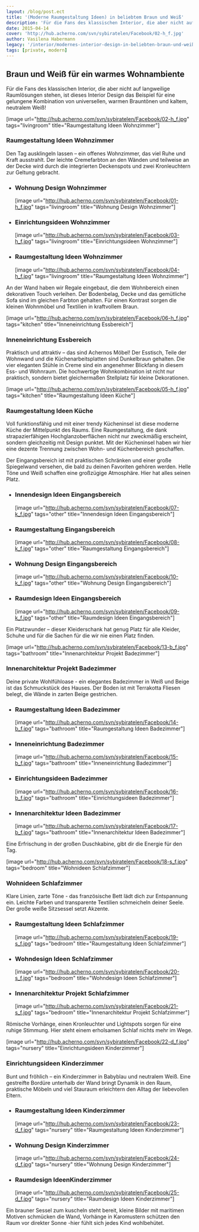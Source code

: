 ```yaml
---
layout: /blog/post.ect
title: '(Moderne Raumgestaltung Ideen) in beliebtem Braun und Weiß'
description: 'Für die Fans des klassischen Interior, die aber nicht auf langweilige Raumlösungen stehen, ist dieses Interior Design das Beispiel für eine gelungene Kombination von universellen, warmen Brauntönen und kaltem, neutralem Weiß! '
date: 2015-04-14
cover: 'http://hub.acherno.com/svn/sybiratelen/Facebook/02-h_f.jpg'
author: Vasilena Habermann
legacy: '/interior/modernes-interior-design-in-beliebten-braun-und-weiß.html'
tags: [private, modern]
---
```

## **Braun und Weiß** für ein warmes **Wohnambiente**
Für die Fans des klassischen Interior, die aber nicht auf langweilige Raumlösungen stehen, ist dieses Interior Design das Beispiel für eine gelungene Kombination von universellen, warmen Brauntönen und kaltem, neutralem Weiß! 

[image url="http://hub.acherno.com/svn/sybiratelen/Facebook/02-h_f.jpg" tags="livingroom" title="Raumgestaltung Ideen Wohnzimmer"]
### Raumgestaltung Ideen **Wohnzimmer**

Den Tag ausklingeln lassen – ein offenes Wohnzimmer, das viel Ruhe und Kraft ausstrahlt. Der leichte Cremefarbton an den Wänden und teilweise an der Decke wird durch die integrierten Deckenspots und zwei Kronleuchtern zur Geltung gebracht. 

-   ### Wohnung Design **Wohnzimmer**
    [image url="http://hub.acherno.com/svn/sybiratelen/Facebook/01-h_f.jpg" tags="livingroom" title="Wohnung Design Wohnzimmer"]
-   ### Einrichtungsideen **Wohnzimmer**
    [image url="http://hub.acherno.com/svn/sybiratelen/Facebook/03-h_f.jpg" tags="livingroom" title="Einrichtungsideen Wohnzimmer"]
-   ### Raumgestaltung Ideen **Wohnzimmer**
    [image url="http://hub.acherno.com/svn/sybiratelen/Facebook/04-h_f.jpg" tags="livingroom" title="Raumgestaltung Ideen Wohnzimmer"]

An der Wand haben wir Regale eingebaut, die dem Wohnbereich einen dekorativen Touch verleihen. Der Bodenbelag, Decke und das gemütliche Sofa sind im gleichen Farbton gehalten. Für einen Kontrast sorgen die kleinen Wohnmöbel und Textilien in kraftvollem Braun.

[image url="http://hub.acherno.com/svn/sybiratelen/Facebook/06-h_f.jpg" tags="kitchen" title="Inneneinrichtung Essbereich"]
### Inneneinrichtung **Essbereich**

Praktisch und attraktiv – das sind Achernos Möbel! Der Esstisch, Teile der Wohnwand und die Küchenarbeitsplatten sind Dunkelbraun gehalten. Die vier eleganten Stühle in Creme sind ein angenehmer Blickfang in diesem Ess- und Wohnraum.  Die hochwertige  Wohnkombination ist nicht nur praktisch, sondern bietet gleichermaßen Stellplatz für kleine Dekorationen.

[image url="http://hub.acherno.com/svn/sybiratelen/Facebook/05-h_f.jpg" tags="kitchen" title="Raumgestaltung Ideen Küche"]
### Raumgestaltung Ideen **Küche**

Voll funktionsfähig und mit einer trendy Kücheninsel ist diese moderne Küche der Mittelpunkt des Raums. Eine Raumgestaltung, die dank strapazierfähigen Hochglanzoberflächen nicht nur zweckmäßig erscheint, sondern gleichzeitig mit Design punktet. Mit der Kücheninsel haben wir hier eine dezente Trennung zwischen Wohn- und Küchenbereich geschaffen.

Der Eingangsbereich ist mit praktischen Schränken und einer große Spiegelwand versehen, die bald zu deinen Favoriten gehören werden. Helle Töne und Weiß schaffen eine großzügige Atmosphäre. Hier hat alles seinen Platz.

-   ### Innendesign Ideen **Eingangsbereich**
    [image url="http://hub.acherno.com/svn/sybiratelen/Facebook/07-k_f.jpg" tags="other" title="Innendesign Ideen Eingangsbereich"]
-   ### Raumgestaltung **Eingangsbereich**
    [image url="http://hub.acherno.com/svn/sybiratelen/Facebook/08-k_f.jpg" tags="other" title="Raumgestaltung Eingangsbereich"]
-   ### Wohnung Design **Eingangsbereich**
    [image url="http://hub.acherno.com/svn/sybiratelen/Facebook/10-k_f.jpg" tags="other" title="Wohnung Design Eingangsbereich"]
-   ### Raumdesign Ideen **Eingangsbereich**
    [image url="http://hub.acherno.com/svn/sybiratelen/Facebook/09-k_f.jpg" tags="other" title="Raumdesign Ideen Eingangsbereich"]

Ein Platzwunder – dieser Kleiderschank hat genug Platz für alle Kleider, Schuhe und für die Sachen für die wir nie einen Platz finden.

[image url="http://hub.acherno.com/svn/sybiratelen/Facebook/13-b_f.jpg" tags="bathroom" title="Innenarchitektur Projekt Badezimmer"]
### Innenarchitektur Projekt **Badezimmer**

Deine private Wohlfühloase - ein elegantes Badezimmer in Weiß und Beige ist das Schmuckstück des Hauses. Der Boden ist mit Terrakotta Fliesen belegt, die Wände in zarten Beige gestrichen.

-   ### Raumgestaltung Ideen **Badezimmer**
    [image url="http://hub.acherno.com/svn/sybiratelen/Facebook/14-b_f.jpg" tags="bathroom" title="Raumgestaltung Ideen Badezimmer"]
-   ### Inneneinrichtung **Badezimmer**
    [image url="http://hub.acherno.com/svn/sybiratelen/Facebook/15-b_f.jpg" tags="bathroom" title="Inneneinrichtung Badezimmer"]
-   ### Einrichtungsideen **Badezimmer**
    [image url="http://hub.acherno.com/svn/sybiratelen/Facebook/16-b_f.jpg" tags="bathroom" title="Einrichtungsideen Badezimmer"]
-   ### Innenarchitektur Ideen **Badezimmer**
    [image url="http://hub.acherno.com/svn/sybiratelen/Facebook/17-b_f.jpg" tags="bathroom" title="Innenarchitektur Ideen Badezimmer"]

Eine Erfrischung in der großen Duschkabine, gibt dir die Energie für den Tag. 

[image url="http://hub.acherno.com/svn/sybiratelen/Facebook/18-s_f.jpg" tags="bedroom" title="Wohnideen Schlafzimmer"]
### Wohnideen **Schlafzimmer**

Klare Linien, zarte Töne -  das französische Bett lädt dich zur Entspannung ein. Leichte Farben und transparente Textilien schmeicheln deiner Seele. Der große weiße Sitzsessel setzt Akzente.

-   ### Raumgestaltung Ideen **Schlafzimmer**
    [image url="http://hub.acherno.com/svn/sybiratelen/Facebook/19-s_f.jpg" tags="bedroom" title="Raumgestaltung Ideen Schlafzimmer"]
-   ### Wohndesign Ideen **Schlafzimmer**
    [image url="http://hub.acherno.com/svn/sybiratelen/Facebook/20-s_f.jpg" tags="bedroom" title="Wohndesign Ideen Schlafzimmer"]
-   ### Innenarchitektur Projekt **Schlafzimmer**
    [image url="http://hub.acherno.com/svn/sybiratelen/Facebook/21-s_f.jpg" tags="bedroom" title="Innenarchitektur Projekt Schlafzimmer"]

Römische Vorhänge, einen Kronleuchter und Lightspots sorgen für eine ruhige Stimmung. Hier steht einem erholsamen Schlaf nichts mehr im Wege.

[image url="http://hub.acherno.com/svn/sybiratelen/Facebook/22-d_f.jpg" tags="nursery" title="Einrichtungsideen Kinderzimmer"]
### Einrichtungsideen **Kinderzimmer**

Bunt und fröhlich – ein Kinderzimmer in Babyblau und neutralem Weiß.  Eine gestreifte Bordüre unterhalb der Wand bringt Dynamik in den Raum, praktische Möbeln und viel Stauraum erleichtern den Alltag der liebevollen Eltern.

-   ### Raumgestaltung Ideen **Kinderzimmer**
    [image url="http://hub.acherno.com/svn/sybiratelen/Facebook/23-d_f.jpg" tags="nursery" title="Raumgestaltung Ideen Kinderzimmer"]
-   ### Wohnung Design **Kinderzimmer**
    [image url="http://hub.acherno.com/svn/sybiratelen/Facebook/24-d_f.jpg" tags="nursery" title="Wohnung Design Kinderzimmer"]
-   ### Raumdesign Ideen**Kinderzimmer**
    [image url="http://hub.acherno.com/svn/sybiratelen/Facebook/25-d_f.jpg" tags="nursery" title="Raumdesign Ideen Kinderzimmer"]

Ein brauner Sessel zum kuscheln steht bereit, kleine Bilder mit maritimen Motiven schmücken die Wand, Vorhänge in Karomustern schützen den Raum vor direkter Sonne -hier fühlt sich jedes Kind wohlbehütet.
